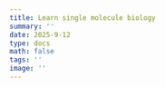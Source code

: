 ```yaml
---
title: Learn single molecule biology
summary: ''
date: 2025-9-12
type: docs
math: false
tags: ''
image: ''
---
```




